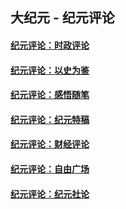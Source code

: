 ## 大纪元 - 纪元评论

#### [纪元评论：时政评论](indexes/nsc1025/README.md?10240330)
#### [纪元评论：以史为鉴](indexes/nsc1028/README.md?10240330)
#### [纪元评论：感悟随笔](indexes/nsc1035/README.md?10240330)
#### [纪元评论：纪元特稿](indexes/nsc424/README.md?10240330)
#### [纪元评论：财经评论](indexes/nsc1026/README.md?10240330)
#### [纪元评论：自由广场](indexes/nsc993/README.md?10240330)
#### [纪元评论：纪元社论](indexes/nsc422/README.md?10240330)
